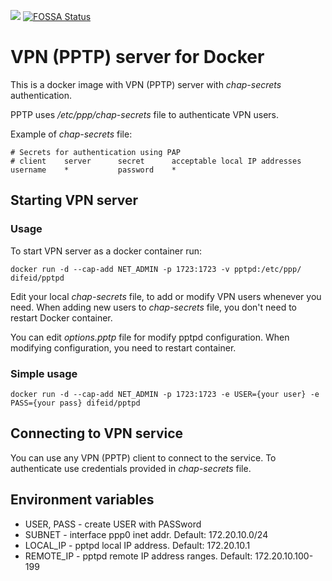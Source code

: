 [![](https://images.microbadger.com/badges/image/difeid/pptpd.svg)](https://microbadger.com/images/difeid/pptpd "Get your own image badge on microbadger.com")
[![FOSSA Status](https://app.fossa.io/api/projects/git%2Bgithub.com%2Fdifeid%2Fdocker-pptpd.svg?type=shield)](https://app.fossa.io/projects/git%2Bgithub.com%2Fdifeid%2Fdocker-pptpd?ref=badge_shield)

# VPN (PPTP) server for Docker

This is a docker image with VPN (PPTP) server with _chap-secrets_ authentication.

PPTP uses _/etc/ppp/chap-secrets_ file to authenticate VPN users.

Example of _chap-secrets_ file:

````
# Secrets for authentication using PAP
# client    server      secret      acceptable local IP addresses
username    *           password    *
````

## Starting VPN server
### Usage
To start VPN server as a docker container run:

````
docker run -d --cap-add NET_ADMIN -p 1723:1723 -v pptpd:/etc/ppp/ difeid/pptpd
````

Edit your local _chap-secrets_ file, to add or modify VPN users whenever you need.
When adding new users to _chap-secrets_ file, you don't need to restart Docker container.

You can edit _options.pptp_ file for modify pptpd configuration.
When modifying configuration, you need to restart container.

### Simple usage
````
docker run -d --cap-add NET_ADMIN -p 1723:1723 -e USER={your user} -e PASS={your pass} difeid/pptpd
````

## Connecting to VPN service
You can use any VPN (PPTP) client to connect to the service.
To authenticate use credentials provided in _chap-secrets_ file.

## Environment variables
* USER, PASS - create USER with PASSword
* SUBNET - interface ppp0 inet addr. Default: 172.20.10.0/24
* LOCAL_IP - pptpd local IP address. Default: 172.20.10.1
* REMOTE_IP - pptpd remote IP address ranges. Default: 172.20.10.100-199

